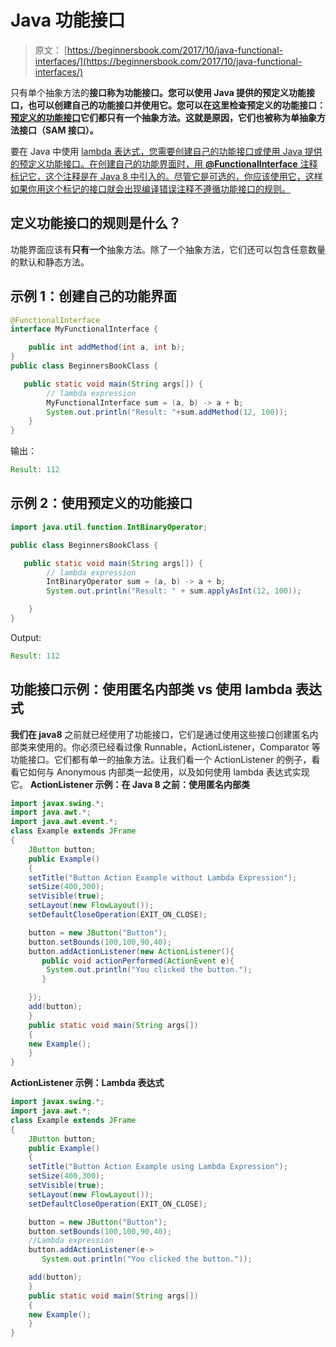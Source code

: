 # Java 功能接口

> 原文： [https://beginnersbook.com/2017/10/java-functional-interfaces/](https://beginnersbook.com/2017/10/java-functional-interfaces/)

只有单个抽象方法的**接口称为功能接口。您可以使用 Java 提供的预定义功能接口，也可以创建自己的功能接口并使用它。您可以在这里检查预定义的功能接口：[预定义的功能接口](https://docs.oracle.com/javase/8/docs/api/java/util/function/package-summary.html)它们都只有一个抽象方法。这就是原因，它们也被称为单抽象方法接口（SAM 接口）。**

要在 Java 中使用 [lambda 表达式，您需要创建自己的功能接口或使用 Java 提供的预定义功能接口。在创建自己的功能界面时，用 **@FunctionalInterface** 注释标记它，这个注释是在 Java 8 中引入的。尽管它是可选的，你应该使用它，这样如果你用这个标记的接口就会出现编译错误注释不遵循功能接口的规则。](https://beginnersbook.com/2017/10/java-lambda-expressions-tutorial-with-examples/)

## 定义功能接口的规则是什么？

功能界面应该有**只有一个**抽象方法。除了一个抽象方法，它们还可以包含任意数量的默认和静态方法。

## 示例 1：创建自己的功能界面

```java
@FunctionalInterface
interface MyFunctionalInterface {

    public int addMethod(int a, int b);
}
public class BeginnersBookClass {

   public static void main(String args[]) {
        // lambda expression
    	MyFunctionalInterface sum = (a, b) -> a + b;
        System.out.println("Result: "+sum.addMethod(12, 100));
    }
}
```

输出：

```java
Result: 112

```

## 示例 2：使用预定义的功能接口

```java
import java.util.function.IntBinaryOperator;

public class BeginnersBookClass {

   public static void main(String args[]) {
        // lambda expression
        IntBinaryOperator sum = (a, b) -> a + b;
        System.out.println("Result: " + sum.applyAsInt(12, 100));

    }
}
```

Output:

```java
Result: 112

```

## 功能接口示例：使用匿名内部类 vs 使用 lambda 表达式

**我们在 java8** 之前就已经使用了功能接口，它们是通过使用这些接口创建匿名内部类来使用的。你必须已经看过像 Runnable，ActionListener，Comparator 等功能接口。它们都有单一的抽象方法。让我们看一个 ActionListener 的例子，看看它如何与 Anonymous 内部类一起使用，以及如何使用 lambda 表达式实现它。
**ActionListener 示例：在 Java 8 之前：使用匿名内部类**

```java
import javax.swing.*;
import java.awt.*;
import java.awt.event.*;
class Example extends JFrame
{
    JButton button;
    public Example()
    {
	setTitle("Button Action Example without Lambda Expression");
	setSize(400,300);
	setVisible(true);
	setLayout(new FlowLayout());
	setDefaultCloseOperation(EXIT_ON_CLOSE);

	button = new JButton("Button");
	button.setBounds(100,100,90,40);
	button.addActionListener(new ActionListener(){  
	   public void actionPerformed(ActionEvent e){  
		System.out.println("You clicked the button."); 
	   }  

	});
	add(button);
    }
    public static void main(String args[])
    {
	new Example();
    }   
}

```

**ActionListener 示例：Lambda 表达式**

```java
import javax.swing.*;
import java.awt.*;
class Example extends JFrame
{
    JButton button;
    public Example()
    {
	setTitle("Button Action Example using Lambda Expression");
	setSize(400,300);
	setVisible(true);
	setLayout(new FlowLayout());
	setDefaultCloseOperation(EXIT_ON_CLOSE);

	button = new JButton("Button");
	button.setBounds(100,100,90,40);
	//Lambda expression
	button.addActionListener(e-> 
	   System.out.println("You clicked the button.")); 

	add(button);
    }
    public static void main(String args[])
    {
	new Example();
    }   
}

```